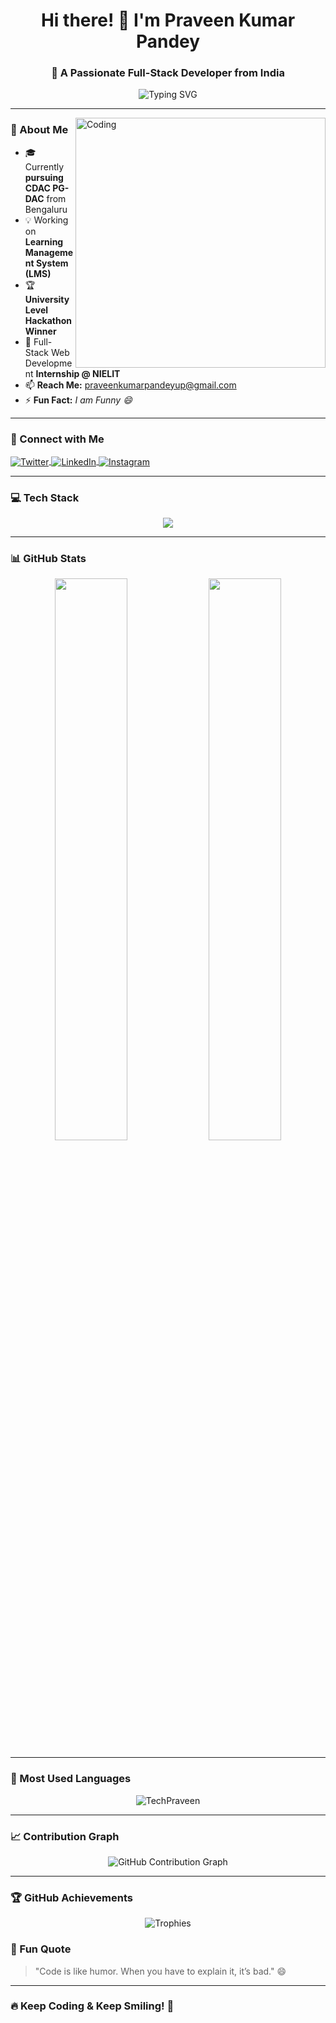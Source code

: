 <h1 align="center">Hi there! 👋 I'm Praveen Kumar Pandey</h1>
<h3 align="center">🚀 A Passionate Full-Stack Developer from India</h3>

<p align="center">
  <img src="https://readme-typing-svg.herokuapp.com?font=Fira+Code&pause=1000&color=F7B801&center=true&vCenter=true&width=500&lines=Spring+Boot+%7C+React+%7C+Node.js;Java+%7C+SQL+%7C+MongoDB;Problem+Solver+%7C+Tech+Enthusiast;Open+Source+Contributor" alt="Typing SVG" />
</p>

---

<img align="right" alt="Coding" width="400" src="https://i.redd.it/bpxxqqvps4h91.gif"/>

### **🔹 About Me**
- 🎓 Currently **pursuing CDAC PG-DAC** from Bengaluru
- 💡 Working on **Learning Management System (LMS)**
- 🏆 **University Level Hackathon Winner**
- 🌱 Full-Stack Web Development **Internship @ NIELIT**
- 📫 **Reach Me:** [praveenkumarpandeyup@gmail.com](mailto:praveenkumarpandeyup@gmail.com)
- ⚡ **Fun Fact:** _I am Funny 😄_

---

### **📱 Connect with Me**
<p align="left">
  <a href="https://twitter.com/ipraveenkpandey" target="blank">
    <img align="center" src="https://skillicons.dev/icons?i=twitter" alt="Twitter" />
  </a>
  <a href="https://www.linkedin.com/in/praveen-kumar-pandey-a72005208/" target="blank">
    <img align="center" src="https://www.linkedin.com/in/praveenkpandey/" alt="LinkedIn" />
  </a>
  <a href="https://instagram.com/_praveen99" target="blank">
    <img align="center" src="https://skillicons.dev/icons?i=instagram" alt="Instagram" />
  </a>
</p>

---

### **💻 Tech Stack**
<p align="center">
  <img src="https://skillicons.dev/icons?i=java,spring,hibernate,javascript,html,css,bootstrap,tailwind,react,nodejs,express,mysql,mongodb,postman,git,github,vscode,linux" />
</p>

---

### **📊 GitHub Stats**
<p align="center">
  <img width="48%" src="https://github-readme-stats.vercel.app/api?username=TechPraveen&show_icons=true&theme=radical" />
  <img width="48%" src="https://github-readme-streak-stats.herokuapp.com?user=TechPraveen&theme=radical" />
</p>

---

### **🌟 Most Used Languages**
<p align="center">
  <img src="https://github-readme-stats.vercel.app/api/top-langs?username=TechPraveen&show_icons=true&locale=en&layout=compact&theme=radical" alt="TechPraveen" />
</p>

---

### **📈 Contribution Graph**
<p align="center">
  <img src="https://github-readme-activity-graph.vercel.app/graph?username=TechPraveen&theme=github-dark" alt="GitHub Contribution Graph" />
</p>

---

### **🏆 GitHub Achievements**
<p align="center">
  <img src="https://github-profile-trophy.vercel.app/?username=TechPraveen&theme=onedark&row=1&column=6" alt="Trophies" />
</p>

 

### **🎯 Fun Quote**
> "Code is like humor. When you have to explain it, it’s bad." 😄

---

### **🔥 Keep Coding & Keep Smiling! 🚀**
